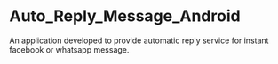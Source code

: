 # Auto_Reply_Message_Android

An application developed to provide automatic reply service for instant facebook or whatsapp message.

<!-- Get it from Playstore:

<a href='https://play.google.com/store/apps/details?id=xyz.yingshaoxo.calling2email&pcampaignid=pcampaignidMKT-Other-global-all-co-prtnr-py-PartBadge-Mar2515-1'><img alt='Get it on Google Play' src='https://play.google.com/intl/en_us/badges/static/images/badges/en_badge_web_generic.png' height="60" /></a>

This applications replies instantly to messages of instant messengers like WhatsApp and Facebook so that you don't have to touch the phone.<br>

It sends replies automatically to all the contacts who contacts you on the instant messengers. It can be used when you are out of station, sleeping etc. You can set custom reply and change the reply frequency for how many times a single user gets a certain message.<br>

## Screenshots

<p align="center">
<img src="screenshots/screenshots/screenshot_1.png" width="16%"/>
<img src="screenshots/screenshots/screenshot_2.png" width="16%"/>
<img src="screenshots/screenshots/screenshot_3.png" width="16%"/>
<img src="screenshots/screenshots/screenshot_4.png" width="16%"/>
<img src="screenshots/screenshots/screenshot_5.png" width="16%"/>
</p>


## Features <br>
<ul>
  <li>Reply automation to simple message as well as group chats</li>
  <li>Respects your privacy by not taking any information</li>
  <li>Add reply frequency for single user</li>
  <li>Stores message logs so that if message is deleted for everyone the also we can see that message</li>
  <li>No tracking</li>
  <li>Free</li>
  <li>In app update feature by play core</li>
  <li>Open source</li>
</ul>

## ToDo
- Adding contact selection
- UI Changes

## Tech stack & Open-source libraries
- Kotlin
- Firebase
- Notification listener services
- Retrofit client
- Coroutines
- RoomDb

## Point to be noted
When application sends a reply to any particular user then it will send next reply after 10 secs interval ( if reply frequency is not set to 1). This doesn't mean that application is not working everytime.

For source code:<br>
https://www.github.com/it5prasoon/Auto-Reply-Android<br>


The application is under development phase so your code contribution helps us a lot. Check out the github repository, fork it and make pull requests. So see you there.<br>

This application is not associated with any company including whatsapp, facebook etc.<br>

You can contact me at: prasoonk187@gmail.com<br> -->
